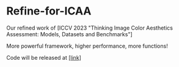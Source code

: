 # Refine-for-ICAA
Our refined work of [ICCV 2023 "Thinking Image Color Aesthetics Assessment: Models, Datasets and Benchmarks"]

More powerful framework, higher performance, more functions!

Code will be released at  [[link]](https://github.com/woshidandan/Refine-for-ICAA)

